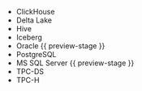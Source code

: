 * ClickHouse
* Delta Lake
* Hive
* Iceberg
* Oracle {{ preview-stage }}
* PostgreSQL
* MS SQL Server {{ preview-stage }}
* TPC-DS
* TPC-H
